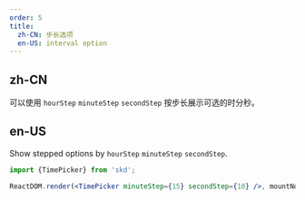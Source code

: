 ```yaml
---
order: 5
title:
  zh-CN: 步长选项
  en-US: interval option
---
```


## zh-CN

可以使用 `hourStep` `minuteStep` `secondStep` 按步长展示可选的时分秒。

## en-US

Show stepped options by `hourStep` `minuteStep` `secondStep`.

```jsx
import {TimePicker} from 'skd';

ReactDOM.render(<TimePicker minuteStep={15} secondStep={10} />, mountNode);
```
